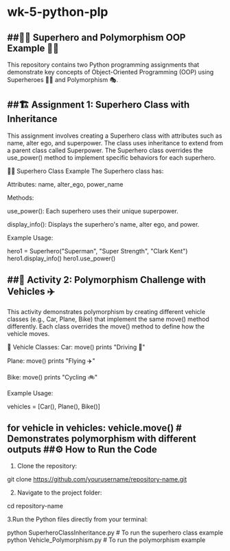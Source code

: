 # wk-5-python-plp
##🦸‍♂️ Superhero and Polymorphism OOP Example 🦸‍♀️
---
This repository contains two Python programming assignments that demonstrate key concepts of Object-Oriented Programming (OOP) using Superheroes 🦸‍♂️ and Polymorphism 🎭.

##🏗️ Assignment 1: Superhero Class with Inheritance
---
This assignment involves creating a Superhero class with attributes such as name, alter ego, and superpower. The class uses inheritance to extend from a parent class called Superpower. The Superhero class overrides the use_power() method to implement specific behaviors for each superhero.

🦸‍♂️ Superhero Class Example
The Superhero class has:

Attributes: name, alter_ego, power_name

Methods:

use_power(): Each superhero uses their unique superpower.

display_info(): Displays the superhero's name, alter ego, and power.

Example Usage:

hero1 = Superhero("Superman", "Super Strength", "Clark Kent")
hero1.display_info()
hero1.use_power()

##🚗 Activity 2: Polymorphism Challenge with Vehicles ✈️
---
This activity demonstrates polymorphism by creating different vehicle classes (e.g., Car, Plane, Bike) that implement the same move() method differently. Each class overrides the move() method to define how the vehicle moves.

🚗 Vehicle Classes:
Car: move() prints "Driving 🚗"

Plane: move() prints "Flying ✈️"

Bike: move() prints "Cycling 🚲"

Example Usage:

vehicles = [Car(), Plane(), Bike()]

for vehicle in vehicles:
    vehicle.move()  # Demonstrates polymorphism with different outputs
##⚙️ How to Run the Code
---
1. Clone the repository:

git clone https://github.com/yourusername/repository-name.git

2. Navigate to the project folder:

cd repository-name

3.Run the Python files directly from your terminal:

python SuperheroClassInheritance.py  # To run the superhero class example
python Vehicle_Polymorphism.py  # To run the polymorphism example


